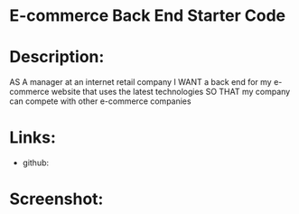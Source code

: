 # E-commerce Back End Starter Code

# Description:
AS A manager at an internet retail company
I WANT a back end for my e-commerce website that uses the latest technologies
SO THAT my company can compete with other e-commerce companies

# Links:
- github:

# Screenshot: